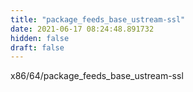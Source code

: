 ```yaml
---
title: "package_feeds_base_ustream-ssl"
date: 2021-06-17 08:24:48.891732
hidden: false
draft: false
---
```


x86/64/package_feeds_base_ustream-ssl

